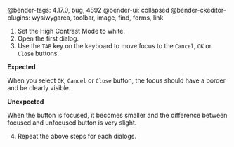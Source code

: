 @bender-tags: 4.17.0, bug, 4892
@bender-ui: collapsed
@bender-ckeditor-plugins: wysiwygarea, toolbar, image, find, forms, link

1. Set the High Contrast Mode to white.
2. Open the first dialog.
3. Use the `TAB` key on the keyboard to move focus to the `Cancel`, `OK` or `Close` buttons.

**Expected**

When you select `OK`, `Cancel` or `Close` button, the focus should have a border and be clearly visible.

**Unexpected**

When the button is focused, it becomes smaller and the difference between focused and unfocused button is very slight.

4. Repeat the above steps for each dialogs.
